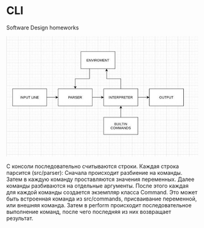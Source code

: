 # CLI
Software Design homeworks

![Data flow diagram](https://github.com/Andreev-Nikita-1/CLI/raw/cli/graf.jpg)

С консоли последовательно считываются строки.
Каждая строка парсится (src/parser):
Сначала происходит разбиение на команды.
Затем в каждую команду проставляются значения переменных.
Далее команды разбиваются на отдельные аргументы.
После этого каждая для каждой команды создается экземпляр класса Command.
Это может быть встроенная команда из src/commands, присваивание переменной, или внешняя команда.
Затем в perform происходит последовательное выполнение команд, после чего последняя из них возвращает результат.
